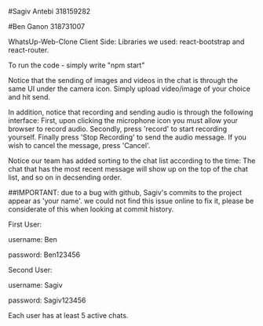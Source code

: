 #Sagiv Antebi 318159282

#Ben Ganon    318731007


WhatsUp-Web-Clone Client Side:
Libraries we used: react-bootstrap and react-router.

To run the code - simply write "npm start" 

Notice that the sending of images and videos in the chat is through the same UI under the camera icon. 
Simply upload video/image of your choice and hit send.

In addition, notice that recording and sending audio is through the following interface:
First, upon clicking the microphone icon you must allow your browser to record audio.
Secondly, press 'record' to start recording yourself.
Finally press 'Stop Recording' to send the audio message.
If you wish to cancel the message, press 'Cancel'.

Notice our team has added sorting to the chat list according to the time: 
The chat that has the most recent message will show up on the top of the chat list, and so on in decsending order.

##IMPORTANT: 
  due to a bug with github, Sagiv's commits to the project appear as 'your name'.
  we could not find this issue online to fix it, please be considerate of this when looking at commit history. 


First User:

username: Ben

password: Ben123456



Second User:

username: Sagiv

password: Sagiv123456


Each user has at least 5 active chats.
